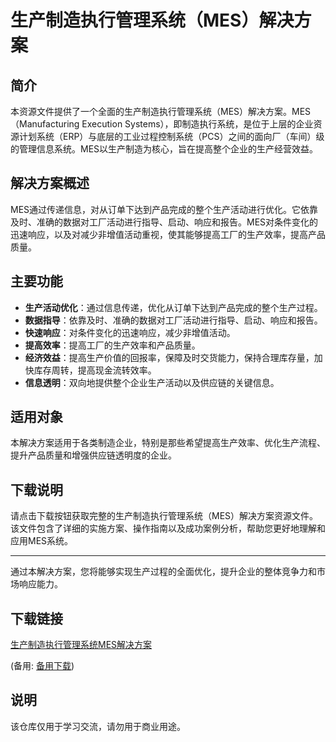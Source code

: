 # 生产制造执行管理系统（MES）解决方案

## 简介

本资源文件提供了一个全面的生产制造执行管理系统（MES）解决方案。MES（Manufacturing Execution Systems），即制造执行系统，是位于上层的企业资源计划系统（ERP）与底层的工业过程控制系统（PCS）之间的面向厂（车间）级的管理信息系统。MES以生产制造为核心，旨在提高整个企业的生产经营效益。

## 解决方案概述

MES通过传递信息，对从订单下达到产品完成的整个生产活动进行优化。它依靠及时、准确的数据对工厂活动进行指导、启动、响应和报告。MES对条件变化的迅速响应，以及对减少非增值活动重视，使其能够提高工厂的生产效率，提高产品质量。

## 主要功能

- **生产活动优化**：通过信息传递，优化从订单下达到产品完成的整个生产过程。
- **数据指导**：依靠及时、准确的数据对工厂活动进行指导、启动、响应和报告。
- **快速响应**：对条件变化的迅速响应，减少非增值活动。
- **提高效率**：提高工厂的生产效率和产品质量。
- **经济效益**：提高生产价值的回报率，保障及时交货能力，保持合理库存量，加快库存周转，提高现金流转效率。
- **信息透明**：双向地提供整个企业生产活动以及供应链的关键信息。

## 适用对象

本解决方案适用于各类制造企业，特别是那些希望提高生产效率、优化生产流程、提升产品质量和增强供应链透明度的企业。

## 下载说明

请点击下载按钮获取完整的生产制造执行管理系统（MES）解决方案资源文件。该文件包含了详细的实施方案、操作指南以及成功案例分析，帮助您更好地理解和应用MES系统。

---

通过本解决方案，您将能够实现生产过程的全面优化，提升企业的整体竞争力和市场响应能力。

## 下载链接
[生产制造执行管理系统MES解决方案](https://pan.quark.cn/s/624013174063) 

(备用: [备用下载](https://pan.baidu.com/s/1INci3GosIJ_cVUVQdsad0g?pwd=1234))

## 说明

该仓库仅用于学习交流，请勿用于商业用途。
